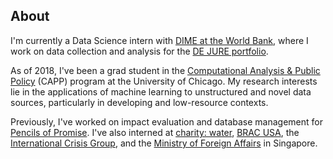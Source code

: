 ## About

I'm currently a Data Science intern with [DIME at the World Bank](https://www.worldbank.org/en/research/dime), where I work on data collection and analysis for the [DE JURE portfolio](http://pubdocs.worldbank.org/en/344481492116191011/DEJURE-One-Pager-2017-04-13.pdf).

As of 2018, I've been a grad student in the [Computational Analysis & Public Policy](https://capp.uchicago.edu/) (CAPP) program at the University of Chicago. My research interests lie in the applications of machine learning to unstructured and novel data sources, particularly in developing and low-resource contexts.

Previously, I've worked on impact evaluation and database management for [Pencils of Promise](https://pencilsofpromise.org/). I've also interned at [charity: water](https://www.charitywater.org/), [BRAC USA](https://www.bracusa.org/), the [International Crisis Group](https://www.crisisgroup.org/), and the [Ministry of Foreign Affairs](https://www.mfa.gov.sg/) in Singapore.
